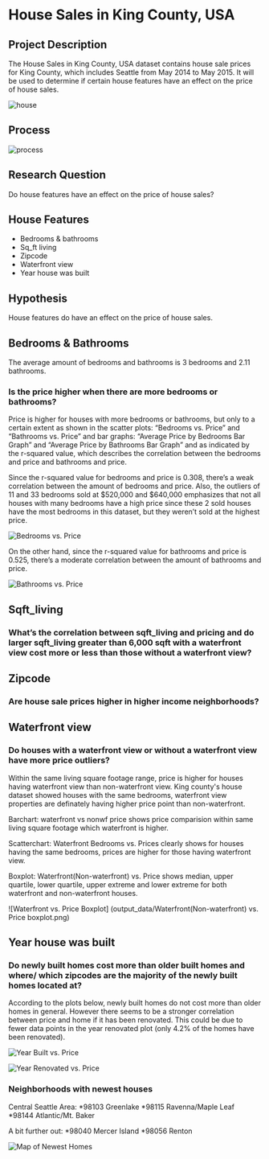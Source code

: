 # House Sales in King County, USA

## Project Description
The House Sales in King County, USA dataset contains house sale prices for King County, which includes Seattle from May 2014 to May 2015. It will be used to determine if certain house features have an effect on the price of house sales.
 
![house](images/house.png)

## Process

![process](images/process.png)


## Research Question
Do house features have an effect on the price of house sales?


## House Features
*	Bedrooms & bathrooms
*	Sq_ft living
*	Zipcode
*	Waterfront view
*	Year house was built


## Hypothesis
House features do have an effect on the price of house sales.


## Bedrooms & Bathrooms

The average amount of bedrooms and bathrooms is 3 bedrooms and 2.11 bathrooms.

### Is the price higher when there are more bedrooms or bathrooms?

Price is higher for houses with more bedrooms or bathrooms, but only to a certain extent as shown in the scatter plots: “Bedrooms vs. Price” and “Bathrooms vs. Price” and bar graphs: “Average Price by Bedrooms Bar Graph” and “Average Price by Bathrooms Bar Graph” and as indicated by the r-squared value, which describes the correlation between the bedrooms and price and bathrooms and price. 

Since the r-squared value for bedrooms and price is 0.308, there’s a weak correlation between the amount of bedrooms and price. Also, the outliers of 11 and 33 bedrooms sold at $520,000 and $640,000 emphasizes that not all houses with many bedrooms have a high price since these 2 sold houses have the most bedrooms in this dataset, but they weren’t sold at the highest price. 

![Bedrooms vs. Price](output_data/Bedrooms%20vs.%20Price.png)

On the other hand, since the r-squared value for bathrooms and price is 0.525, there’s a moderate correlation between the amount of bathrooms and price.

![Bathrooms vs. Price](output_data/Bathrooms%20vs.%20Price.png)


## Sqft_living

### What’s the correlation between sqft_living and pricing and do larger sqft_living greater than 6,000 sqft with a waterfront view cost more or less than those without a waterfront view?


## Zipcode

### Are house sale prices higher in higher income neighborhoods?


## Waterfront view

### Do houses with a waterfront view or without a waterfront view have more price outliers?
Within the same living square footage range, price is higher for houses having waterfront view than non-waterfront view. King county's house dataset showed houses with the same bedrooms, waterfront view properties are definately having higher price point than non-waterfront. 

Barchart: waterfront vs nonwf price shows price comparision within same living square footage which waterfront is higher.

Scatterchart: Waterfront Bedrooms vs. Prices clearly shows for houses having the same bedrooms, prices are higher for those having waterfront view.

Boxplot: Waterfront(Non-waterfront) vs. Price shows median, upper quartile, lower quartile, upper extreme and lower extreme for both waterfront and non-waterfront houses.

 ![Waterfront vs. Price Boxplot] (output_data/Waterfront(Non-waterfront) vs. Price boxplot.png)
 

## Year house was built

### Do newly built homes cost more than older built homes and where/ which zipcodes are the majority of the newly built homes located at?

According to the plots below, newly built homes do not cost more than older homes in general. However there seems to be a stronger correlation between price and home if it has been renovated. This could be due to fewer data points in the year renovated plot (only 4.2% of the homes have been renovated).

![Year Built vs. Price](output_data/yearbuiltvsprice.png)

![Year Renovated vs. Price](output_data/yearrenovatedvsprice.png)

### Neighborhoods with newest houses

Central Seattle Area:
*98103 Greenlake
*98115 Ravenna/Maple Leaf
*98144 Atlantic/Mt. Baker

A bit further out:
*98040 Mercer Island
*98056 Renton

![Map of Newest Homes](output_data/topsixnewhouses.png)

